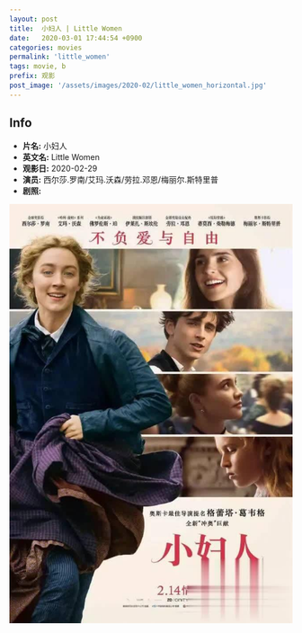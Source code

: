 ```yaml
---
layout: post
title:  小妇人 | Little Women
date:   2020-03-01 17:44:54 +0900
categories: movies
permalink: 'little_women'
tags: movie, b
prefix: 观影
post_image: '/assets/images/2020-02/little_women_horizontal.jpg'
---
```

## Info

- **片名:** 小妇人
- **英文名:** Little Women
- **观影日:** 2020-02-29
- **演员:** 西尔莎.罗南/艾玛.沃森/劳拉.邓恩/梅丽尔.斯特里普
- **剧照:**

![little_women](/assets/images/2020-02/little_women.jpg)